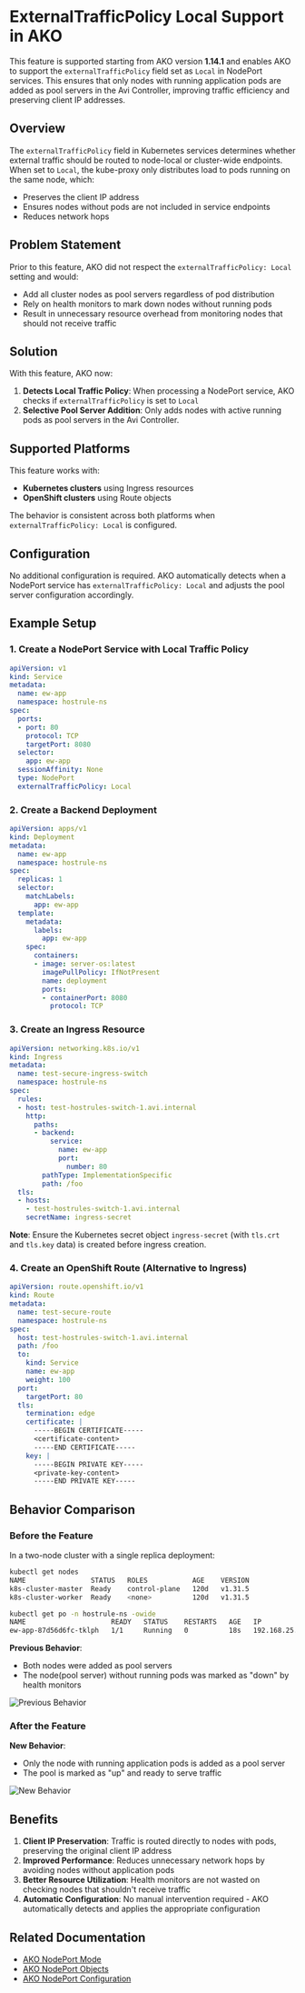 # ExternalTrafficPolicy Local Support in AKO

This feature is supported starting from AKO version **1.14.1** and enables AKO to support the `externalTrafficPolicy` field set as `Local` in NodePort services. This ensures that only nodes with running application pods are added as pool servers in the Avi Controller, improving traffic efficiency and preserving client IP addresses.

## Overview

The `externalTrafficPolicy` field in Kubernetes services determines whether external traffic should be routed to node-local or cluster-wide endpoints. When set to `Local`, the kube-proxy only distributes load to pods running on the same node, which:

- Preserves the client IP address
- Ensures nodes without pods are not included in service endpoints
- Reduces network hops

## Problem Statement

Prior to this feature, AKO did not respect the `externalTrafficPolicy: Local` setting and would:
- Add all cluster nodes as pool servers regardless of pod distribution
- Rely on health monitors to mark down nodes without running pods
- Result in unnecessary resource overhead from monitoring nodes that should not receive traffic

## Solution

With this feature, AKO now:
1. **Detects Local Traffic Policy**: When processing a NodePort service, AKO checks if `externalTrafficPolicy` is set to `Local`
2. **Selective Pool Server Addition**: Only adds nodes with active running pods as pool servers in the Avi Controller.

## Supported Platforms

This feature works with:
- **Kubernetes clusters** using Ingress resources
- **OpenShift clusters** using Route objects

The behavior is consistent across both platforms when `externalTrafficPolicy: Local` is configured.

## Configuration

No additional configuration is required. AKO automatically detects when a NodePort service has `externalTrafficPolicy: Local` and adjusts the pool server configuration accordingly.

## Example Setup

### 1. Create a NodePort Service with Local Traffic Policy

```yaml
apiVersion: v1
kind: Service
metadata:
  name: ew-app
  namespace: hostrule-ns
spec:
  ports:
  - port: 80
    protocol: TCP
    targetPort: 8080
  selector:
    app: ew-app
  sessionAffinity: None
  type: NodePort
  externalTrafficPolicy: Local
```

### 2. Create a Backend Deployment

```yaml
apiVersion: apps/v1
kind: Deployment
metadata:
  name: ew-app
  namespace: hostrule-ns
spec:
  replicas: 1
  selector:
    matchLabels:
      app: ew-app
  template:
    metadata:
      labels:
        app: ew-app
    spec:
      containers:
      - image: server-os:latest
        imagePullPolicy: IfNotPresent
        name: deployment
        ports:
        - containerPort: 8080
          protocol: TCP
```

### 3. Create an Ingress Resource

```yaml
apiVersion: networking.k8s.io/v1
kind: Ingress
metadata:
  name: test-secure-ingress-switch
  namespace: hostrule-ns
spec:
  rules:
  - host: test-hostrules-switch-1.avi.internal
    http:
      paths:
      - backend:
          service:
            name: ew-app
            port:
              number: 80
        pathType: ImplementationSpecific
        path: /foo
  tls:
  - hosts:
    - test-hostrules-switch-1.avi.internal
    secretName: ingress-secret
```

**Note**: Ensure the Kubernetes secret object `ingress-secret` (with `tls.crt` and `tls.key` data) is created before ingress creation.

### 4. Create an OpenShift Route (Alternative to Ingress)

```yaml
apiVersion: route.openshift.io/v1
kind: Route
metadata:
  name: test-secure-route
  namespace: hostrule-ns
spec:
  host: test-hostrules-switch-1.avi.internal
  path: /foo
  to:
    kind: Service
    name: ew-app
    weight: 100
  port:
    targetPort: 80
  tls:
    termination: edge
    certificate: |
      -----BEGIN CERTIFICATE-----
      <certificate-content>
      -----END CERTIFICATE-----
    key: |
      -----BEGIN PRIVATE KEY-----
      <private-key-content>
      -----END PRIVATE KEY-----
```



## Behavior Comparison

### Before the Feature

In a two-node cluster with a single replica deployment:

```bash
kubectl get nodes
NAME                STATUS   ROLES           AGE    VERSION
k8s-cluster-master  Ready    control-plane   120d   v1.31.5
k8s-cluster-worker  Ready    <none>          120d   v1.31.5
```

```bash
kubectl get po -n hostrule-ns -owide
NAME                     READY   STATUS    RESTARTS   AGE   IP               NODE                NOMINATED NODE   READINESS GATES
ew-app-87d56d6fc-tklph   1/1     Running   0          18s   192.168.25.134   k8s-cluster-worker   <none>           <none>
```

**Previous Behavior**:
- Both nodes were added as pool servers
- The node(pool server) without running pods was marked as "down" by health monitors

![Previous Behavior](images/old_ext_traf_pol_local.png)

### After the Feature

**New Behavior**:
- Only the node with running application pods is added as a pool server
- The pool is marked as "up" and ready to serve traffic

![New Behavior](images/new_ext_traf_pol_local.png)


## Benefits

1. **Client IP Preservation**: Traffic is routed directly to nodes with pods, preserving the original client IP address
2. **Improved Performance**: Reduces unnecessary network hops by avoiding nodes without application pods
3. **Better Resource Utilization**: Health monitors are not wasted on checking nodes that shouldn't receive traffic
4. **Automatic Configuration**: No manual intervention required - AKO automatically detects and applies the appropriate configuration

## Related Documentation

- [AKO NodePort Mode](README.md#using-nodeport-mode)
- [AKO NodePort Objects](objects.md#nodeport-mode)
- [AKO NodePort Configuration](values.md#l7settingsservicetype)